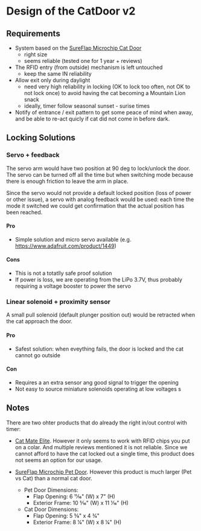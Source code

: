 # Design of the CatDoor v2

## Requirements

- System based on the [SureFlap Microchip Cat Door](https://sureflap.com/en-us/pet-doors/microchip-cat-flap)
  - right size
  - seems reliable (tested one for 1 year + reviews)
- The RFID entry (from outside) mechanism is left untouched
  - keep the same IN reliability
- Allow exit only during daylight
  - need very high reliability in locking (OK to lock too often, not OK to not lock once) to avoid having the cat becoming a Mountain Lion snack
  - ideally, timer follow seasonal sunset - surise times
- Notify of entrance / exit pattern to get some peace of mind when away, and be able to re-act quicly if cat did not come in before dark.

## Locking Solutions

### Servo + feedback

The servo arm would have two position at 90 deg to lock/unlock the door. The servo can be turned off all the time but when switching mode because there is enough friction to leave the arm in place.

Since the servo would not provide a default locked position (loss of power or other issue), a servo with analog feedback would be used: each time the mode it switched we could get confirmation that the actual position has been reached.

#### Pro
- Simple solution and micro servo available (e.g. https://www.adafruit.com/product/1449)


#### Cons
- This is not a totatlly safe proof solution
- If power is loss, we are operating from the LiPo 3.7V, thus probably requiring a voltage booster to power the servo

### Linear solenoid + proximity sensor

A small pull solenoid (default plunger position out) would be retracted when the cat approach the door.

#### Pro
- Safest solution: when eveything fails, the door is locked and the cat cannot go outside

#### Con
- Requires a an extra sensor ang good signal to trigger the opening
- Not easy to source miniature solenoids operating at low voltages
s
## Notes

There are two ohter products that do already the right in/out control with timer:
- [Cat Mate Elite](https://www.amazon.com/Cat-Mate-Elite-Timer-Control/dp/B000XPSH34). However it only seems to work with RFID chips you put on a colar. And multiple reviews mentioned it is not reliable. Since we cannot afford to have the cat locked out a single time, this product does not seems an option for our usage.

- [SureFlap Microchip Pet Door](https://www.amazon.com/SureFlap-Microchip-Pet-Door-White/dp/B009NH6NR0/). However this product is much larger (Pet vs Cat) than a normal cat door.
  - Pet Door Dimensions:
    - Flap Opening: 6 11⁄16" (W) x 7" (H)
    - Exterior Frame: 10 5⁄16" (W) x 11 1⁄16" (H)
  - Cat Door Dimensions:
    - Flap Opening: 5 5⁄8" x 4 3⁄4"
    - Exterior Frame: 8 1⁄4" (W) x 8 1⁄4" (H)
